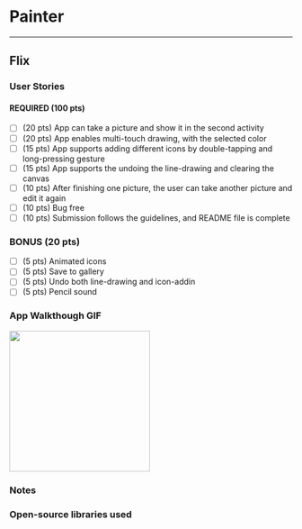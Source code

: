 # Painter


---

## Flix

### User Stories


#### REQUIRED (100 pts)
- [ ] (20 pts) App can take a picture and show it in the second activity 
- [ ] (20 pts) App enables multi-touch drawing, with the selected color
- [ ] (15 pts) App supports adding different icons by double-tapping and long-pressing gesture
- [ ] (15 pts) App supports the undoing the line-drawing and clearing the canvas
- [ ] (10 pts) After finishing one picture, the user can take another picture and edit it again
- [ ] (10 pts) Bug free
- [ ] (10 pts) Submission follows the guidelines, and README file is complete

### BONUS (20 pts)

- [ ] (5 pts) Animated icons
- [ ] (5 pts) Save to gallery
- [ ] (5 pts) Undo both line-drawing and icon-addin
- [ ] (5 pts) Pencil sound

### App Walkthough GIF


<img src="YOUR_GIF_URL_HERE" width=250><br>

### Notes


### Open-source libraries used


